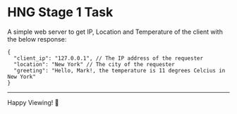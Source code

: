 # HNG Stage 1 Task
A simple web server to get IP, Location and Temperature of the client with the below response:
```
{
  "client_ip": "127.0.0.1", // The IP address of the requester
  "location": "New York" // The city of the requester
  "greeting": "Hello, Mark!, the temperature is 11 degrees Celcius in New York"
}
```
---
Happy Viewing! 🙂
